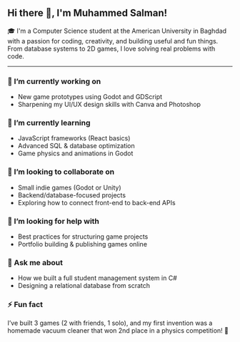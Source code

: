 ## Hi there 👋, I'm Muhammed Salman!

🎓 I'm a Computer Science student at the American University in Baghdad with a passion for coding, creativity, and building useful and fun things. From database systems to 2D games, I love solving real problems with code.

---

### 🔭 I’m currently working on
- New game prototypes using Godot and GDScript
- Sharpening my UI/UX design skills with Canva and Photoshop

### 🌱 I’m currently learning
- JavaScript frameworks (React basics)
- Advanced SQL & database optimization
- Game physics and animations in Godot

### 👯 I’m looking to collaborate on
- Small indie games (Godot or Unity)
- Backend/database-focused projects
- Exploring how to connect front-end to back-end APIs


### 🤔 I’m looking for help with
- Best practices for structuring game projects
- Portfolio building & publishing games online

### 💬 Ask me about
- How we built a full student management system in C#
- Designing a relational database from scratch

### ⚡ Fun fact
I’ve built 3 games (2 with friends, 1 solo), and my first invention was a homemade vacuum cleaner that won 2nd place in a physics competition! 🚀

<!--
**mhmdlubab/mhmdlubab** is a ✨ _special_ ✨ repository because its `README.md` (this file) appears on your GitHub profile.

Here are some ideas to get you started:

- 🔭 I’m currently working on ...
- 🌱 I’m currently learning ...
- 👯 I’m looking to collaborate on ...
- 🤔 I’m looking for help with ...
- 💬 Ask me about ...
- 📫 How to reach me: ...
- 😄 Pronouns: ...
- ⚡ Fun fact: ...
-->
